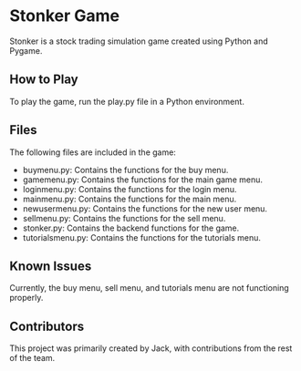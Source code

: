 # Stonker Game
Stonker is a stock trading simulation game created using Python and Pygame.

## How to Play
To play the game, run the play.py file in a Python environment.

## Files
The following files are included in the game:

- buymenu.py: Contains the functions for the buy menu.
- gamemenu.py: Contains the functions for the main game menu.
- loginmenu.py: Contains the functions for the login menu.
- mainmenu.py: Contains the functions for the main menu.
- newusermenu.py: Contains the functions for the new user menu.
- sellmenu.py: Contains the functions for the sell menu.
- stonker.py: Contains the backend functions for the game.
- tutorialsmenu.py: Contains the functions for the tutorials menu.

## Known Issues
Currently, the buy menu, sell menu, and tutorials menu are not functioning properly.

## Contributors
This project was primarily created by Jack, with contributions from the rest of the team.
